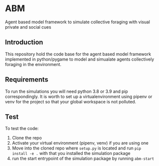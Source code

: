 # ABM
Agent based model framework to simulate collective foraging with visual private and social cues

## Introduction
This repository hold the code base for the agent based model framework implemented in python/pygame to model and simualate agents collectively foraging in the environment.

## Requirements
To run the simulations you will need python 3.8 or 3.9 and pip correspondingly. It is worth to set up a virtualenvironment using pipenv or venv for the project so that your global workspace is not polluted.

## Test
To test the code:
  1. Clone the repo
  2. Activate your virtual environment (pipenv, venv) if you are using one
  3. Move into the cloned repo where `setup.py` is located and run `pip install -e .` with that you installed the simulation package
  4. run the start entrypoint of the simulation package by running `abm-start`
